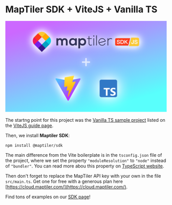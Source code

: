 # MapTiler SDK + ViteJS + Vanilla TS

![](SDK-vite-ts.png)

The startng point for this project was the [Vanilla TS sample project](https://vite.new/vanilla-ts) listed on the [ViteJS guide page](https://vitejs.dev/guide/).

Then, we install **Maptiler SDK**:

```shell
npm install @maptiler/sdk
```

The main difference from the Vite boilerplate is in the `tsconfig.json` file of the project, where we set the property `"moduleResolution"` to `"node"` instead of `"bundler"`. You can read more abou this property on [TypeScript website](https://www.typescriptlang.org/docs/handbook/module-resolution.html).

Then don't forget to replace the MapTiler API key with your own in the file `src/main.ts`. Get one for free with a generous plan here [https://cloud.maptiler.com/](https://cloud.maptiler.com/).

Find tons of examples on our [SDK page](https://docs.maptiler.com/sdk-js/examples/)!
